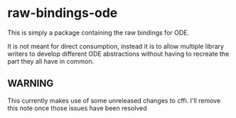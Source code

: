 # raw-bindings-ode

This is simply a package containing the raw bindings for ODE.

It is not meant for direct consumption, instead it is to allow multiple library writers to develop different ODE abstractions without having to recreate the part they all have in common.

## WARNING

This currently makes use of some unreleased changes to cffi. I'll remove this note once those issues have been resolved
